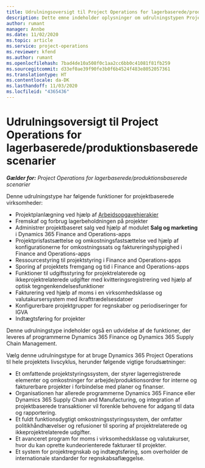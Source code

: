 ```yaml
---
title: Udrulningsoversigt til Project Operations for lagerbaserede/produktionsbaserede scenarier
description: Dette emne indeholder oplysninger om udrulningstypen Project Operations for lagerbaserede/produktbaserede scenarier.
author: rumant
manager: Annbe
ms.date: 11/02/2020
ms.topic: article
ms.service: project-operations
ms.reviewer: kfend
ms.author: rumant
ms.openlocfilehash: 7bad4de10a508f0c1aa2cc6bb0c41081f81fb259
ms.sourcegitcommit: d33ef0ae39f90fe3b0f6b4524f483e8052057361
ms.translationtype: HT
ms.contentlocale: da-DK
ms.lasthandoff: 11/03/2020
ms.locfileid: "4365436"
---
```

# <a name="project-operations-for-stockedproduction-based-scenarios-deployment-overview"></a>Udrulningsoversigt til Project Operations for lagerbaserede/produktionsbaserede scenarier

_**Gælder for:** Project Operations for lagerbaserede/produktionsbaserede scenarier_


Denne udrulningstype har følgende funktioner for projektbaserede virksomheder:

- Projektplanlægning ved hjælp af [Arbejdsopgavehierakier](work-breakdown-structures.md)
- Fremskaf og forbrug lagerbeholdningen på projekter
- Administrer projektbaseret salg ved hjælp af modulet **Salg og marketing** i Dynamics 365 Finance and Operations-apps
- Projektprisfastsættelse og omkostningsfastsættelse ved hjælp af konfigurationerne for omkostningssats og faktureringshyppighed i Finance and Operations-apps
- Ressourcestyring til projektstyring i Finance and Operations-apps
- Sporing af projektets fremgang og tid i Finance and Operations-apps
- Funktioner til udgiftsstyring for projektrelaterede og ikkeprojektrelaterede udgifter med kvitteringsregistrering ved hjælp af optisk tegngenkendelsesfunktioner
- Fakturering ved hjælp af moms i en virksomhedsklasse og valutakursersystem med ikrafttrædelsesdatoer
- Konfigurerbare projektgrupper for regnskaber og periodiseringer for IGVA
- Indtægtsføring for projekter

Denne udrulningstype indeholder også en udvidelse af de funktioner, der leveres af programmerne Dynamics 365 Finance og Dynamics 365 Supply Chain Management.

Vælg denne udrulningstype for at bruge Dynamics 365 Project Operations til hele projektets livscyklus, herunder følgende vigtige forudsætninger:

- Et omfattende projektstyringssystem, der styrer lagerregistrerede elementer og omkostninger for arbejde/produktionsordrer for interne og fakturerbare projekter i forbindelse med planer og finanser.
- Organisationen har allerede programmerne Dynamics 365 Finance eller Dynamics 365 Supply Chain and Manufacturing, og integration af projektbaserede transaktioner vil forenkle behovene for adgang til data og rapportering.
- Et fuldt funktionsdygtigt omkostningsstyringssystem, der omfatter politikhåndhævelser og refusioner til sporing af projektrelaterede og ikkeprojektrelaterede udgifter.
- Et avanceret program for moms i virksomhedsklasse og valutakurser, hvor du kan oprette kundeorienterede fakturaer til projekter.
- Et system for projektregnskab og indtægtsføring, som overholder de internationale standarder for regnskabsaflæggelse.

